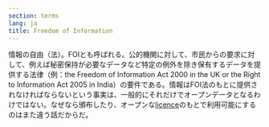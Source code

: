 ```yaml
---
section: terms
lang: ja
title: Freedom of Information
---
```


情報の自由（法）。FOIとも呼ばれる。公的機関に対して、市民からの要求に対して、例えば秘密保持が必要なデータなど特定の例外を除き保有するデータを提供する法律（例：the Freedom of Information Act 2000 in the UK or the Right to Information Act 2005 in India）の要件である。情報はFOI法のもとに提供されなければならないという事実は、一般的にそれだけでオープンデータとなるわけではない。なぜなら頒布したり、オープンな[licence](/glossary/ja/terms/licence/)のもとで利用可能にするのはまた違う話だからだ。
